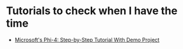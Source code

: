 # Tutorials to check when I have the time

- [Microsoft's Phi-4: Step-by-Step Tutorial With Demo Project](https://www.datacamp.com/tutorial/phi-4-microsoft0)